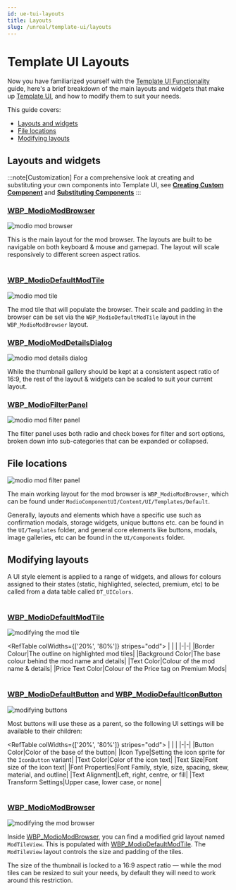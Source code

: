 ```yaml
---
id: ue-tui-layouts
title: Layouts
slug: /unreal/template-ui/layouts
---
```


# Template UI Layouts

Now you have familiarized yourself with the [Template UI Functionality](/unreal/template-ui) guide, here's a brief breakdown of the main layouts and widgets that make up [Template UI](https://docs.mod.io/in-game-ui/template), and how to modify them to suit your needs. 

This guide covers:

* [Layouts and widgets](#layouts-and-widgets)
* [File locations](#file-locations)
* [Modifying layouts](#modifying-layouts)  

## Layouts and widgets

:::note[Customization]
For a comprehensive look at creating and substituting your own components into Template UI, see [**Creating Custom Component**](/unreal/component-ui/custom-components/) and [**Substituting Components**](/unreal/component-ui/substitute-components/)
:::

### [WBP_ModioModBrowser](/unreal/ui-refdocs/#wbp_modiomodbrowser)

![modio mod browser](img/modiomodbrowser.png)

This is the main layout for the mod browser.
The layouts are built to be navigable on both keyboard & mouse and gamepad.  The layout will scale responsively to different screen aspect ratios.
 \
&nbsp;

### [WBP_ModioDefaultModTile](/unreal/ui-refdocs/#wbp_modiodefaultmodtile)

![modio mod tile](img/modtileview.png)

The mod tile that will populate the browser. Their scale and padding in the browser can be set via the `WBP_ModioDefaultModTile` layout in the `WBP_ModioModBrowser` layout.

### [WBP_ModioModDetailsDialog](/unreal/ui-refdocs/#wbp_modiomoddetailsdialog)

![modio mod details dialog](img/modiomoddetailsdialog.png)

While the thumbnail gallery should be kept at a consistent aspect ratio of 16:9, the rest of the layout & widgets can be scaled to suit your current layout.

### [WBP_ModioFilterPanel](/unreal/ui-refdocs/#wbp_modiofilterpanel)

![modio mod filter panel](img/modiofilterpanel.png)

The filter panel uses both radio and check boxes for filter and sort options, broken down into sub-categories that can be expanded or collapsed.

## File locations

![modio mod filter panel](img/file_locations.png)

The main working layout for the mod browser is `WBP_ModioModBrowser`, which can be found under 
`ModioComponentUI/Content/UI/Templates/Default`.

Generally, layouts and elements which have a specific use such as confirmation modals, storage widgets, unique buttons etc. can be found in the `UI/Templates` folder, and general core elements like buttons, modals, image galleries, etc can be found in the `UI/Components` folder.

## Modifying layouts

A UI style element is applied to a range of widgets, and allows for colours assigned to their states (static, highlighted, selected, premium, etc) to be called from a data table called `DT_UIColors`.
\
&nbsp;

### [WBP_ModioDefaultModTile](/unreal/ui-refdocs#wbp_modiodefaultmodtile)

![modifying the mod tile](img/modiodefaultmodtile_edit.png)

<RefTable colWidths={['20%', '80%']} stripes="odd">
| | |
|-|-|
|Border Colour|The outline on highlighted mod tiles|
|Background Color|The base colour behind the mod name and details|
|Text Color|Colour of the  mod name & details|
|Price Text Color|Colour of the Price tag on Premium Mods|
</RefTable>
\
&nbsp;

### [WBP_ModioDefaultButton](/unreal/ui-refdocs#wbp_modiodefaultbutton) and [WBP_ModioDefaultIconButton](/unreal/ui-refdocs#wbp_modiodefaulticonbutton)

![modifying buttons](img/modiodefaultbutton_edit.png)


Most buttons will use these as a parent, so the following UI settings will be available to their children:

<RefTable colWidths={['20%', '80%']} stripes="odd">
| | |
|-|-|
|Button Color|Color of the base of the button|
|Icon Type|Setting the icon sprite for the `IconButton` variant|
|Text Color|Color of the icon text|
|Text Size|Font size of the icon text|
|Font Properties|Font Family, style, size, spacing, skew, material, and outline|
|Text Alignment|Left, right, centre, or fill|
|Text Transform Settings|Upper case, lower case, or none|
</RefTable>
\
&nbsp;

### [WBP_ModioModBrowser](/unreal/ui-refdocs#wbp_modiomodbrowser)

![modifying the mod browser](img/modiomodbrowser_edit.png)

Inside [WBP_ModioModBrowser](/unreal/ui-refdocs#wbp_modiomodbrowser), you can find a modified grid layout named `ModTileView`. This is populated with [WBP_ModioDefaultModTile](/unreal/ui-refdocs#wbp_modiodefaultmodtile). The `ModTileView` layout controls the size and padding of the tiles.

The size of the thumbnail is locked to a 16:9 aspect ratio — while the mod tiles can be resized to suit your needs, by default they will need to work around this restriction.
